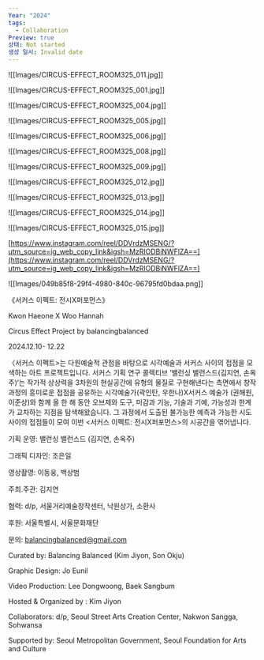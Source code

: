 ```yaml
---
Year: "2024"
tags:
  - Collaboration
Preview: true
상태: Not started
생성 일시: Invalid date
---
```

![[Images/CIRCUS-EFFECT_ROOM325_011.jpg]]

![[Images/CIRCUS-EFFECT_ROOM325_001.jpg]]

![[Images/CIRCUS-EFFECT_ROOM325_004.jpg]]

![[Images/CIRCUS-EFFECT_ROOM325_005.jpg]]

![[Images/CIRCUS-EFFECT_ROOM325_006.jpg]]

![[Images/CIRCUS-EFFECT_ROOM325_008.jpg]]

![[Images/CIRCUS-EFFECT_ROOM325_009.jpg]]

![[Images/CIRCUS-EFFECT_ROOM325_012.jpg]]

![[Images/CIRCUS-EFFECT_ROOM325_013.jpg]]

![[Images/CIRCUS-EFFECT_ROOM325_014.jpg]]

![[Images/CIRCUS-EFFECT_ROOM325_015.jpg]]

[https://www.instagram.com/reel/DDVrdzMSENG/?utm_source=ig_web_copy_link&igsh=MzRlODBiNWFlZA==](https://www.instagram.com/reel/DDVrdzMSENG/?utm_source=ig_web_copy_link&igsh=MzRlODBiNWFlZA==)

![[Images/049b85f8-29f4-4980-840c-96795fd0bdaa.png]]

  

《서커스 이펙트: 전시X퍼포먼스》

<Portal>

Kwon Haeone X Woo Hannah

Circus Effect Project by balancingbalanced

2024.12.10- 12.22

  

〈서커스 이펙트>는 다원예술적 관점을 바탕으로 시각예술과 서커스 사이의 접점을 모색하는 아트 프로젝트입니다. 서커스 기획 연구 콜렉티브 ’밸런싱 밸런스드(김지연, 손옥주)‘는 작가적 상상력을 3차원의 현실공간에 유형의 물질로 구현해낸다는 측면에서 창작 과정의 흥미로운 접점을 공유하는 시각예술가(곽인탄, 우한나)X서커스 예술가 (권해원, 이준상)와 함께 올 한 해 동안 오브제와 도구, 미감과 기능, 기술과 기예, 가능성과 한계가 교차하는 지점을 탐색해왔습니다. 그 과정에서 도출된 불가능한 예측과 가능한 시도 사이의 접점들이 모여 이번 <서커스 이펙트: 전시X퍼포먼스>의 시공간을 엮어냅니다.

  

기획 운영: 밸런싱 밸런스드 (김지연, 손옥주)

그래픽 디자인: 조은일

영상촬영: 이동웅, 백상범

주최.주관: 김지연

협력: d/p, 서울거리예술창작센터, 낙원상가, 소환사

후원: 서울특별시, 서울문화재단

문의: balancingbalanced@gmail.com

  

Curated by: Balancing Balanced (Kim Jiyon, Son Okju)

Graphic Design: Jo Eunil

Video Production: Lee Dongwoong, Baek Sangbum

Hosted & Organized by : Kim Jiyon

Collaborators: d/p, Seoul Street Arts Creation Center, Nakwon Sangga, Sohwansa

Supported by: Seoul Metropolitan Government, Seoul Foundation for Arts and Culture